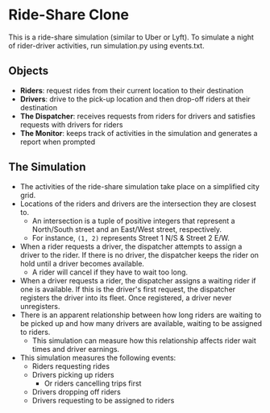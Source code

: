 # Ride-Share Clone

This is a ride-share simulation (similar to Uber or Lyft).
To simulate a night of rider-driver activities, run simulation.py using events.txt.

## Objects

- **Riders**: request rides from their current location to their destination
- **Drivers**: drive to the pick-up location and then drop-off riders at their destination
- **The Dispatcher**: receives requests from riders for drivers and satisfies requests with drivers for riders
- **The Monitor**: keeps track of activities in the simulation and generates a report when prompted

## The Simulation

- The activities of the ride-share simulation take place on a simplified city grid.
- Locations of the riders and drivers are the intersection they are closest to.
    - An intersection is a tuple of positive integers that represent a North/South street 
      and an East/West street, respectively.
    - For instance, `(1, 2)` represents Street 1 N/S & Street 2 E/W.
- When a rider requests a driver, the dispatcher attempts to assign a driver to the rider. 
  If there is no driver, the dispatcher keeps the rider on hold until a driver becomes available.
    - A rider will cancel if they have to wait too long.
- When a driver requests a rider, the dispatcher assigns a waiting rider if one is available. 
  If this is the driver's first request, the dispatcher registers the driver into its fleet. 
  Once registered, a driver never unregisters.
- There is an apparent relationship between how long riders are waiting to be picked up and 
  how many drivers are available, waiting to be assigned to riders.
    - This simulation can measure how this relationship affects rider wait times and driver earnings.
- This simulation measures the following events: 
    - Riders requesting rides
    - Drivers picking up riders 
        - Or riders cancelling trips first
    - Drivers dropping off riders
    - Drivers requesting to be assigned to riders
